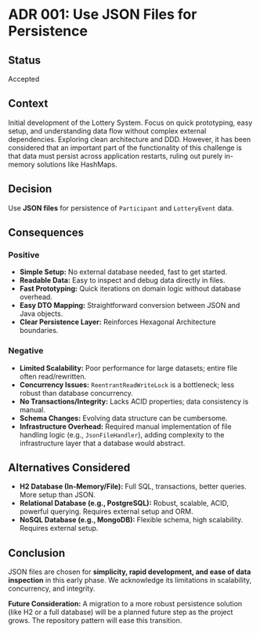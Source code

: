 # ADR 001: Use JSON Files for Persistence

## Status
Accepted

## Context
Initial development of the Lottery System. 
Focus on quick prototyping, easy setup, and understanding data flow without complex external dependencies. 
Exploring clean architecture and DDD. However, it has been considered that an important part of the functionality
of this challenge is that data must persist across application restarts, ruling out purely in-memory solutions like HashMaps.

## Decision
Use **JSON files** for persistence of `Participant` and `LotteryEvent` data.

## Consequences

### Positive
* **Simple Setup:** No external database needed, fast to get started.
* **Readable Data:** Easy to inspect and debug data directly in files.
* **Fast Prototyping:** Quick iterations on domain logic without database overhead.
* **Easy DTO Mapping:** Straightforward conversion between JSON and Java objects.
* **Clear Persistence Layer:** Reinforces Hexagonal Architecture boundaries.

### Negative
* **Limited Scalability:** Poor performance for large datasets; entire file often read/rewritten.
* **Concurrency Issues:** `ReentrantReadWriteLock` is a bottleneck; less robust than database concurrency.
* **No Transactions/Integrity:** Lacks ACID properties; data consistency is manual.
* **Schema Changes:** Evolving data structure can be cumbersome.
* **Infrastructure Overhead:** Required manual implementation of file handling logic (e.g., `JsonFileHandler`), adding complexity to the infrastructure layer that a database would abstract.

## Alternatives Considered

* **H2 Database (In-Memory/File):** Full SQL, transactions, better queries. More setup than JSON.
* **Relational Database (e.g., PostgreSQL):** Robust, scalable, ACID, powerful querying. Requires external setup and ORM.
* **NoSQL Database (e.g., MongoDB):** Flexible schema, high scalability. Requires external setup.

## Conclusion

JSON files are chosen for **simplicity, rapid development, and ease of data inspection** in this early phase. We acknowledge its limitations in scalability, concurrency, and integrity.

**Future Consideration:** A migration to a more robust persistence solution (like H2 or a full database) will be a planned future step as the project grows. The repository pattern will ease this transition.
